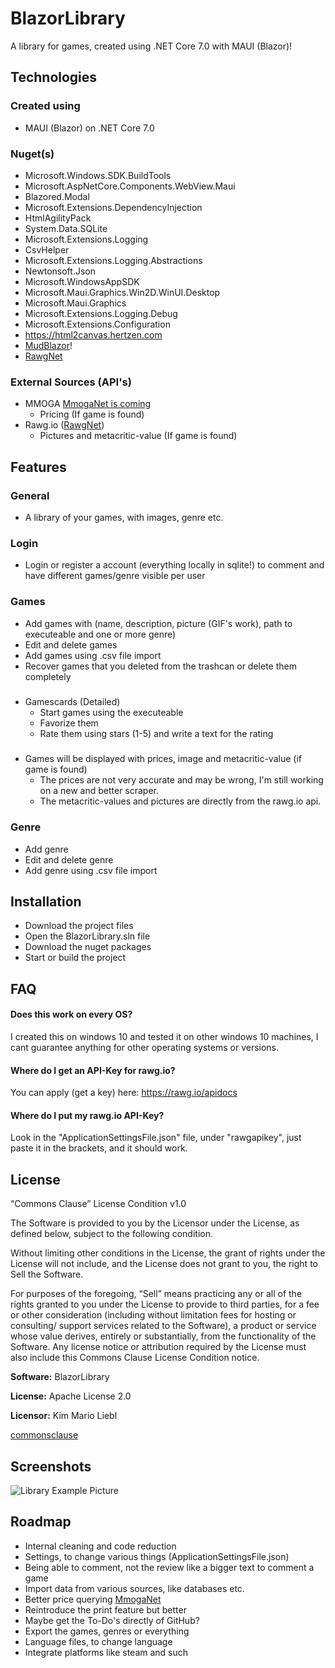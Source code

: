 # BlazorLibrary
A library for games, created using .NET Core 7.0 with MAUI (Blazor)!

## Technologies

### Created using
- MAUI (Blazor) on .NET Core 7.0

### Nuget(s)
- Microsoft.Windows.SDK.BuildTools
- Microsoft.AspNetCore.Components.WebView.Maui
- Blazored.Modal
- Microsoft.Extensions.DependencyInjection   
- HtmlAgilityPack   
- System.Data.SQLite 
- Microsoft.Extensions.Logging
- CsvHelper   
- Microsoft.Extensions.Logging.Abstractions     
- Newtonsoft.Json 
- Microsoft.WindowsAppSDK     
- Microsoft.Maui.Graphics.Win2D.WinUI.Desktop  
- Microsoft.Maui.Graphics   
- Microsoft.Extensions.Logging.Debug 
- Microsoft.Extensions.Configuration
- https://html2canvas.hertzen.com
- [MudBlazor](https://github.com/MudBlazor/MudBlazor)!
- [RawgNet](https://github.com/liebki/RawgNET)


### External Sources (API's)
- MMOGA [MmogaNet is coming](https://github.com/liebki/MMOGANet)
    - Pricing (If game is found)
- Rawg.io ([RawgNet](https://github.com/liebki/RawgNET))
    - Pictures and metacritic-value (If game is found)

## Features

### General
- A library of your games, with images, genre etc.

### Login
- Login or register a account (everything locally in sqlite!) to comment and have different games/genre visible per user

### Games
- Add games with (name, description, picture (GIF's work), path to executeable and one or more genre)
- Edit and delete games
- Add games using .csv file import
- Recover games that you deleted from the trashcan or delete them completely

#####
- Gamescards (Detailed)
    - Start games using the executeable
    - Favorize them
    - Rate them using stars (1-5) and write a text for the rating
#####
- Games will be displayed with prices, image and metacritic-value (if game is found)
    - The prices are not very accurate and may be wrong, I'm still working on a new and better scraper.
    - The metacritic-values and pictures are directly from the rawg.io api.

### Genre
- Add genre
- Edit and delete genre
- Add genre using .csv file import

## Installation

- Download the project files
- Open the BlazorLibrary.sln file
- Download the nuget packages
- Start or build the project

## FAQ

#### Does this work on every OS?

I created this on windows 10 and tested it on other windows 10 machines, I cant guarantee anything for other operating systems or versions.

#### Where do I get an API-Key for rawg.io?

You can apply (get a key) here: https://rawg.io/apidocs

#### Where do I put my rawg.io API-Key?

Look in the "ApplicationSettingsFile.json" file, under "rawgapikey", just paste it in the brackets, and it should work.

## License

“Commons Clause” License Condition v1.0

The Software is provided to you by the Licensor under the License, as defined below, subject to the following condition.

Without limiting other conditions in the License, the grant of rights under the License will not include, and the License does not grant to you, the right to Sell the Software.

For purposes of the foregoing, “Sell” means practicing any or all of the rights granted to you under the License to provide to third parties, for a fee or other consideration (including without limitation fees for hosting or consulting/ support services related to the Software), a product or service whose value derives, entirely or substantially, from the functionality of the Software. Any license notice or attribution required by the License must also include this Commons Clause License Condition notice.

**Software:** BlazorLibrary

**License:** Apache License 2.0

**Licensor:** Kim Mario Liebl

[commonsclause](https://commonsclause.com/)
## Screenshots

![Library Example Picture](https://kmliebl.de/blazorlibraryscreenshots/blazorlibrary-maui.PNG)

## Roadmap

- Internal cleaning and code reduction
- Settings, to change various things (ApplicationSettingsFile.json)
- Being able to comment, not the review like a bigger text to comment a game
- Import data from various sources, like databases etc.
- Better price querying [MmogaNet](https://github.com/liebki/MMOGANet)
- Reintroduce the print feature but better
- Maybe get the To-Do's directly of GitHub?
- Export the games, genres or everything
- Language files, to change language
- Integrate platforms like steam and such
